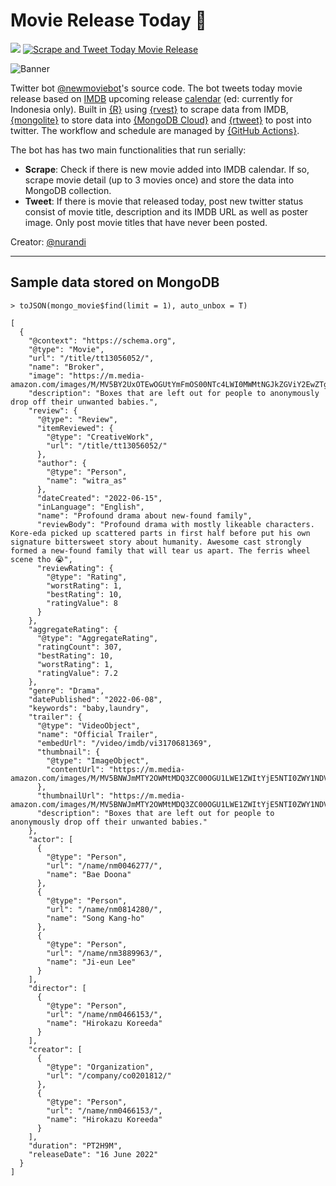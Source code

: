 # Movie Release Today 🤖

[![](https://img.shields.io/badge/Twitter-@newmoviebot-white?style=flat&labelColor=blue&logo=Twitter&logoColor=white)](https://twitter.com/newmoviebot)
[![Scrape and Tweet Today Movie Release](https://github.com/nurandi/movieRelease/actions/workflows/main.yml/badge.svg)](https://github.com/nurandi/movieRelease/actions/workflows/main.yml)

![Banner](https://pbs.twimg.com/profile_banners/1493425084908044288/1655330022/1500x500 "Banner")

Twitter bot [@newmoviebot](https://www.twitter.com/newmoviebot)'s source code. The bot tweets today movie release based on [IMDB](https://www.imdb.com) upcoming release [calendar](https://www.imdb.com/calendar?region=ID) (ed: currently for Indonesia only). Built in [{R}](https://www.r-project.org/) using [{rvest}](https://rvest.tidyverse.org/) to scrape data from IMDB, [{mongolite}](https://cran.r-project.org/web/packages/mongolite/index.html) to store data into [{MongoDB Cloud}](https://www.mongodb.com/cloud) and [{rtweet}](https://docs.ropensci.org/rtweet/) to post into twitter. The workflow and schedule are managed by [{GitHub Actions}](https://docs.github.com/en/actions). 

The bot has has two main functionalities that run serially:

+ **Scrape**: Check if there is new movie added into IMDB calendar. If so, scrape movie detail (up to 3 movies once) and store the data into MongoDB collection.
+ **Tweet**: If there is movie that released today, post new twitter status consist of movie title, description and its IMDB URL as well as poster image. Only post movie titles that have never been posted.

Creator: [@nurandi](https://www.twitter.com/nurandi)

---

## Sample data stored on MongoDB

```
> toJSON(mongo_movie$find(limit = 1), auto_unbox = T)

[
  {
    "@context": "https://schema.org",
    "@type": "Movie",
    "url": "/title/tt13056052/",
    "name": "Broker",
    "image": "https://m.media-amazon.com/images/M/MV5BY2UxOTEwOGUtYmFmOS00NTc4LWI0MWMtNGJkZGViY2EwZTgyXkEyXkFqcGdeQXVyNDY5NTQyMDU@._V1_.jpg",
    "description": "Boxes that are left out for people to anonymously drop off their unwanted babies.",
    "review": {
      "@type": "Review",
      "itemReviewed": {
        "@type": "CreativeWork",
        "url": "/title/tt13056052/"
      },
      "author": {
        "@type": "Person",
        "name": "witra_as"
      },
      "dateCreated": "2022-06-15",
      "inLanguage": "English",
      "name": "Profound drama about new-found family",
      "reviewBody": "Profound drama with mostly likeable characters. Kore-eda picked up scattered parts in first half before put his own signature bittersweet story about humanity. Awesome cast strongly formed a new-found family that will tear us apart. The ferris wheel scene tho 😭",
      "reviewRating": {
        "@type": "Rating",
        "worstRating": 1,
        "bestRating": 10,
        "ratingValue": 8
      }
    },
    "aggregateRating": {
      "@type": "AggregateRating",
      "ratingCount": 307,
      "bestRating": 10,
      "worstRating": 1,
      "ratingValue": 7.2
    },
    "genre": "Drama",
    "datePublished": "2022-06-08",
    "keywords": "baby,laundry",
    "trailer": {
      "@type": "VideoObject",
      "name": "Official Trailer",
      "embedUrl": "/video/imdb/vi3170681369",
      "thumbnail": {
        "@type": "ImageObject",
        "contentUrl": "https://m.media-amazon.com/images/M/MV5BNWJmMTY2OWMtMDQ3ZC00OGU1LWE1ZWItYjE5NTI0ZWY1NDVhXkEyXkFqcGdeQWxiaWFtb250._V1_.jpg"
      },
      "thumbnailUrl": "https://m.media-amazon.com/images/M/MV5BNWJmMTY2OWMtMDQ3ZC00OGU1LWE1ZWItYjE5NTI0ZWY1NDVhXkEyXkFqcGdeQWxiaWFtb250._V1_.jpg",
      "description": "Boxes that are left out for people to anonymously drop off their unwanted babies."
    },
    "actor": [
      {
        "@type": "Person",
        "url": "/name/nm0046277/",
        "name": "Bae Doona"
      },
      {
        "@type": "Person",
        "url": "/name/nm0814280/",
        "name": "Song Kang-ho"
      },
      {
        "@type": "Person",
        "url": "/name/nm3889963/",
        "name": "Ji-eun Lee"
      }
    ],
    "director": [
      {
        "@type": "Person",
        "url": "/name/nm0466153/",
        "name": "Hirokazu Koreeda"
      }
    ],
    "creator": [
      {
        "@type": "Organization",
        "url": "/company/co0201812/"
      },
      {
        "@type": "Person",
        "url": "/name/nm0466153/",
        "name": "Hirokazu Koreeda"
      }
    ],
    "duration": "PT2H9M",
    "releaseDate": "16 June 2022"
  }
]
```
